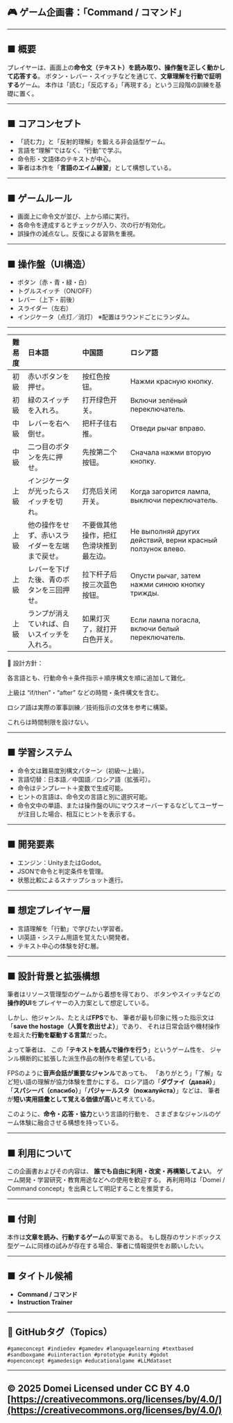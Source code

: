 
## 🎮 ゲーム企画書：**「Command / コマンド」**

---

## ■ 概要

プレイヤーは、画面上の**命令文（テキスト）を読み取り、操作盤を正しく動かして応答する**。
ボタン・レバー・スイッチなどを通じて、**文章理解を行動で証明する**ゲーム。
本作は「読む」「反応する」「再現する」という三段階の訓練を基礎に置く。

---

## ■ コアコンセプト

* 「読む力」と「反射的理解」を鍛える非会話型ゲーム。
* 言語を“理解”ではなく、“行動”で学ぶ。
* 命令形・文語体のテキストが中心。
* 筆者は本作を「**言語のエイム練習**」として構想している。

---

## ■ ゲームルール

* 画面上に命令文が並び、上から順に実行。
* 各命令を達成するとチェックが入り、次の行が有効化。
* 誤操作の減点なし。反復による習熟を重視。

---

## ■ 操作盤（UI構造）

* ボタン（赤・青・緑・白）
* トグルスイッチ（ON/OFF）
* レバー（上下・前後）
* スライダー（左右）
* インジケータ（点灯／消灯）
  ※配置はラウンドごとにランダム。

---

| 難易度 | 日本語                     | 中国語                 | ロシア語                                                       |
| :-: | :---------------------- | :------------------ | :--------------------------------------------------------- |
|  初級 | 赤いボタンを押せ。               | 按红色按钮。              | Нажми красную кнопку.                                      |
|  初級 | 緑のスイッチを入れろ。             | 打开绿色开关。             | Включи зелёный переключатель.                              |
|  中級 | レバーを右へ倒せ。               | 把杆子往右推。             | Отведи рычаг вправо.                                       |
|  中級 | 二つ目のボタンを先に押せ。           | 先按第二个按钮。            | Сначала нажми вторую кнопку.                               |
|  上級 | インジケータが光ったらスイッチを切れ。     | 灯亮后关闭开关。            | Когда загорится лампа, выключи переключатель.              |
|  上級 | 他の操作をせず、赤いスライダーを左端まで戻せ。 | 不要做其他操作，把红色滑块推到最左边。 | Не выполняй других действий, верни красный ползунок влево. |
|  上級 | レバーを下げた後、青のボタンを三回押せ。    | 拉下杆子后按三次蓝色按钮。       | Опусти рычаг, затем нажми синюю кнопку трижды.             |
|  上級 | ランプが消えていれば、白いスイッチを入れろ。  | 如果灯灭了，就打开白色开关。      | Если лампа погасла, включи белый переключатель.            |


🔹 設計方針：

各言語とも、行動命令＋条件指示＋順序構文を順に追加して難化。

上級は “if/then”・“after” などの時間・条件構文を含む。

ロシア語は実際の軍事訓練／技術指示の文体を参考に構築。

これらは時間制限を設けない。

---

## ■ 学習システム

* 命令文は難易度別構文パターン（初級〜上級）。
* 言語切替：日本語／中国語／ロシア語（拡張可）。
* 命令はテンプレート＋変数で生成可能。
* ヒントの言語は、命令文の言語と別に選択可能。
* 命令文中の単語、または操作盤のUIにマウスオーバーするなどしてユーザーが注目した場合、相互にヒントを表示する。

---

## ■ 開発要素

* エンジン：UnityまたはGodot。
* JSONで命令と判定条件を管理。
* 状態比較によるスナップショット進行。

---

## ■ 想定プレイヤー層

* 言語理解を「行動」で学びたい学習者。
* UI英語・システム用語を覚えたい開発者。
* テキスト中心の体験を好む層。

---

## ■ 設計背景と拡張構想

筆者はリソース管理型のゲームから着想を得ており、
ボタンやスイッチなどの**操作的UI**をプレイヤーの入力案として想定している。

しかし、他ジャンル、たとえば**FPS**でも、
筆者が最も印象に残った指示文は「**save the hostage（人質を救出せよ）**」であり、
それは日常会話や機材操作を超えた**行動を駆動する言葉**だった。

よって筆者は、
この「**テキストを読んで操作を行う**」というゲーム性を、
ジャンル横断的に拡張した派生作品の制作を希望している。

FPSのように**音声会話が重要なジャンル**であっても、
「ありがとう」「了解」など短い語の理解が協力体験を豊かにする。
ロシア語の「**ダヴァイ（давай）**」「**スパシーバ（спасибо）**」「**パジャールスタ（пожалуйста）**」などは、
筆者が**短い実用語彙として覚える価値が高い**と考えている。

このように、**命令・応答・協力**という言語的行動を、
さまざまなジャンルのゲーム体験に融合させる構想を持っている。

---

## ■ 利用について

この企画書およびその内容は、
**誰でも自由に利用・改変・再構築してよい**。
ゲーム開発・学習研究・教育用途などへの使用を歓迎する。
再利用時は「Domei / Command concept」を出典として明記することを推奨する。

---

## ■ 付則

本作は**文章を読み、行動するゲーム**の草案である。
もし既存のサンドボックス型ゲームに同様の試みが存在する場合、筆者に情報提供をお願いしたい。

---

## ■ タイトル候補

* **Command / コマンド**
* **Instruction Trainer**

---

## 🔖 GitHubタグ（Topics）

```
#gameconcept #indiedev #gamedev #languagelearning #textbased  
#sandboxgame #uiinteraction #prototype #unity #godot  
#openconcept #gamedesign #educationalgame #LLMdataset
```

---

© 2025 Domei
Licensed under CC BY 4.0
[https://creativecommons.org/licenses/by/4.0/](https://creativecommons.org/licenses/by/4.0/)
---
